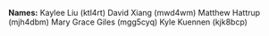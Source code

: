 __Names:__
Kaylee Liu (ktl4rt)
David Xiang (mwd4wm)
Matthew Hattrup (mjh4dbm)
Mary Grace Giles (mgg5cyq)
Kyle Kuennen (kjk8bcp)
